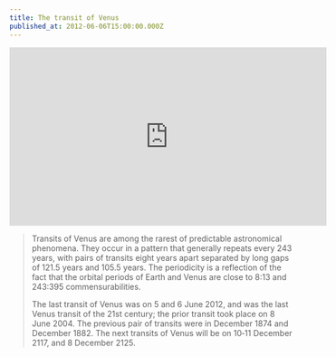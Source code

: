 ```yaml
---
title: The transit of Venus
published_at: 2012-06-06T15:00:00.000Z
---
```


<iframe width="560" height="315" src="https://www.youtube-nocookie.com/embed/4Z9rM8ChTjY" title="YouTube video player" frameborder="0" allow="accelerometer; autoplay; clipboard-write; encrypted-media; gyroscope; picture-in-picture; web-share" allowfullscreen></iframe>

> Transits of Venus are among the rarest of predictable astronomical phenomena.
> They occur in a pattern that generally repeats every 243 years, with pairs of
> transits eight years apart separated by long gaps of 121.5 years and 105.5
> years. The periodicity is a reflection of the fact that the orbital periods of
> Earth and Venus are close to 8:13 and 243:395 commensurabilities.
>
> The last transit of Venus was on 5 and 6 June 2012, and was the last Venus
> transit of the 21st century; the prior transit took place on 8 June 2004. The
> previous pair of transits were in December 1874 and December 1882. The next
> transits of Venus will be on 10&dash;11 December 2117, and 8 December 2125.

[0]: https://en.wikipedia.org/wiki/Transit_of_Venus
